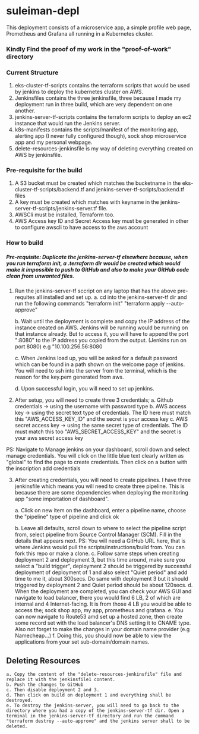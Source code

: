 # suleiman-depl

This deployment consists of a microservice app, a simple profile web page, Prometheus and Grafana all running in a Kubernetes cluster.

### Kindly Find the proof of my work in the "proof-of-work" directory

### Current Structure

1. eks-cluster-tf-scripts contains the terraform scripts that would be used by jenkins to deploy the kubernetes cluster on AWS.
2. Jenkinsfiles contains the three jenkinsfile, three because I made my deployment run in three build, which are very dependent on one another.
3. jenkins-server-tf-scripts contains the terraform scripts to deploy an ec2 instance that would run the Jenkins server. 
4. k8s-manifests contains the scripts/manifest of the monitoring app, alerting app (I never fully configured though), sock shop microservice app and my personal webpage.
5. delete-resources-jenkinsfile is my way of deleting everything created on AWS by jenkinsfile. 


### Pre-requisite for the build

1. A S3 bucket must be created which matches the bucketname in the eks-cluster-tf-scripts/backend.tf and jenkins-server-tf-scripts/backend.tf files
2. A key must be created which matches with keyname in the jenkins-server-tf-scripts/jenkins-server.tf file.
3. AWSCli must be installed, Terraform too.
4. AWS Access key ID and Secret Access key must be generated in other to configure awscli to have access to the aws account


### How to build

##### Pre-requisite: Duplicate the jenkins-server-tf elsewhere because, when you run terraform init, a .terraform dir would be created which would make it impossible to push to GitHub and also to make your GitHub code clean from unwanted files.

1. Run the jenkins-server-tf sccript on any laptop that has the above pre-requites all installed and set up.
	a. cd into the jenkins-server-tf dir and run the following commands
		"terraform init"
		"terraform apply --auto-approve"

	b. Wait until the deployment is complete and copy the IP address of the instance created on AWS. Jenkins will be running would be running on that instance already. But to access it, you will have to append the port ":8080" to the IP address you copied from the output. (Jenkins run on port 8080) e.g "10.100.256.56:8080
	
	c. When Jenkins load up, you will be asked for a default password which can be found in a path shown on the welcome page of jenkins. You will need to ssh into the server from the terminal, which is the reason for the key.pem generated from aws.
	
	d. Upon successful login, you will need to set up jenkins.
	
2. After setup, you will need to create three 3 credentials;
	a. Github credentials -> using the username with password type
	b. AWS access key -> using the secret text type of credentials. The ID here must match this "AWS_ACCESS_KEY_ID" and the secret is your access key
	c. AWS secret access key -> using the same secret type of credentials. The ID must match this too "AWS_SECRET_ACCESS_KEY" and the secret is your aws secret access key
	
 PS: Navigate to Manage jenkins on your dashboard, scroll down and select manage credentials. You will click on the little blue text clearly written as "global" to find the page to create credentials. Then click on a button with the inscription add credentials
 
3. After creating credentials, you will need to create pipelines. I have three jenkinsfile which means you will need to create three pipeline. This is because there are some dependencies when deploying the monitoring app "some importation of dashboard".
	
	a. Click on new item on the dashboard, enter a pipeline name, choose the "pipeline" type of pipeline and click ok
	
	b. Leave all defaults, scroll down to where to select the pipeline script from, select pipeline from Source Control Manager (SCM). Fill in the details that appears next. 
	PS: You will need a GitHub URL here, that is where Jenkins would pull the scripts/instructions/build from. You can fork this repo or make a clone.
	c. Follow same steps when creating deployment 2 and deployment 3, but this time around, make sure you select a "build trigger", deployment 2 should be triggered by successful deployment of deployment of 1 and also select "Quiet period" and add time to me it, about 300secs. Do same with deployment 3 but it should triggered by deployment 2 and Quiet period should be about 120secs.
	d. When the deployment are completed, you can check your AWS GUI and navigate to load balancer, there you would find 6 LB, 2 of which are internal and 4 Internet-facing. It is from those 4 LB you would be able to access the; sock shop app, my app, prometheus and grafana. 
	e. You can now navigate to Route53 amd set up a hosted zone, then create some record set with the load balancer's DNS setting it to CNAME type. Also not forget to make the changes in your domain name provider (e.g Namecheap...)
	f. Doing this, you should now be able to view the applications from your set sub-domain/domain names.
	
## Deleting Resources

	a. Copy the content of the "delete-resources-jenkinsfile" file and replace it with the jenkinsfile1 content. 
	b. Push the changes to GitHub
	c. Then disable deployment 2 and 3. 
	d. Then click on build on deployment 1 and everything shall be destroyed. 
	e. To destroy the jenkins-server, you will need to go back to the directory where you had a copy of the jenkins-server-tf dir. Open a terminal in the jenkins-server-tf directory and run the command "terraform destroy --auto-approve" and the jenkins server shall to be deleted.
	
